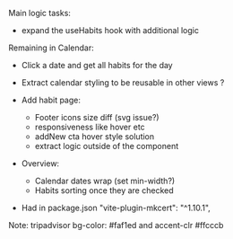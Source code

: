 Main logic tasks: 
   - expand the useHabits hook with additional logic

Remaining in Calendar:
* Click a date and get all habits for the day 
- Extract calendar styling to be reusable in other views ?


* Add habit page:
   - Footer icons size diff (svg issue?)
   - responsiveness like hover etc
   - addNew cta hover style solution
   - extract logic outside of the component

* Overview: 
   - Calendar dates wrap (set min-width?)
   - Habits sorting once they are checked




* Had in package.json
"vite-plugin-mkcert": "^1.10.1",

Note: tripadvisor bg-color: #faf1ed and accent-clr #ffcccb